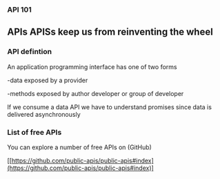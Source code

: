 ### API 101

## APIs APISs keep us from reinventing the wheel

### API defintion 
An application programming interface has one of two forms 

-data exposed by a provider

 -methods exposed by author developer or group of developer

If we consume a data API we have to understand promises since data is delivered asynchronously

### List of free APIs

You can explore a number of free APIs on (GitHub)

 [[https://github.com/public-apis/public-apis#index](https://github.com/public-apis/public-apis#index)]